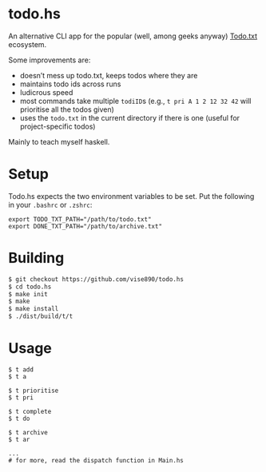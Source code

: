 # todo.hs

An alternative CLI app for the popular (well, among geeks anyway) [Todo.txt](http://todotxt.com/) ecosystem.

Some improvements are:

* doesn’t mess up todo.txt, keeps todos where they are
* maintains todo ids across runs
* ludicrous speed
* most commands take multiple `todiID`s (e.g., `t pri A 1 2 12 32 42` will prioritise all the todos given)
* uses the `todo.txt` in the current directory if there is one (useful for project-specific todos)

Mainly to teach myself haskell.

# Setup
Todo.hs expects the two environment variables to be set. Put the following in your `.bashrc` or `.zshrc`:

```
export TODO_TXT_PATH="/path/to/todo.txt"
export DONE_TXT_PATH="/path/to/archive.txt"
```

# Building

```bash
$ git checkout https://github.com/vise890/todo.hs
$ cd todo.hs
$ make init
$ make
$ make install
$ ./dist/build/t/t
```

# Usage
```
$ t add
$ t a

$ t prioritise
$ t pri

$ t complete
$ t do

$ t archive
$ t ar

...
# for more, read the dispatch function in Main.hs
```

